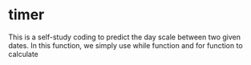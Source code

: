 # timer
This is a self-study coding to predict the day scale between two given dates. In this function, we simply use while function and for function to calculate 
